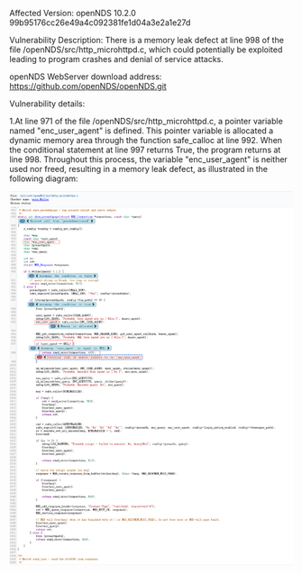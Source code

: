 Affected Version:
openNDS 10.2.0 99b95176cc26e49a4c092381fe1d04a3e2a1e27d

Vulnerability Description:
There is a memory leak defect at line 998 of the file /openNDS/src/http_microhttpd.c, which could potentially be exploited leading to program crashes and denial of service attacks.

openNDS WebServer download address:
https://github.com/openNDS/openNDS.git

Vulnerability details:

1.At line 971 of the file /openNDS/src/http_microhttpd.c, a pointer variable named "enc_user_agent" is defined. This pointer variable is allocated a dynamic memory area through the function safe_calloc at line 992. When the conditional statement at line 997 returns True, the program returns at line 998. Throughout this process, the variable "enc_user_agent" is neither used nor freed, resulting in a memory leak defect, as illustrated in the following diagram:

![image](https://github.com/LuMingYinDetect/openNDS_defects/blob/main/openNDS_6.png)
